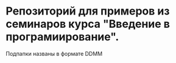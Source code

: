 # Репозиторий для примеров из семинаров курса "Введение в програмиирование".
Подпапки названы в формате DDMM

